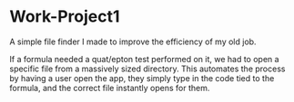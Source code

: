 # Work-Project1

A simple file finder I made to improve the efficiency of my old job.

If a formula needed a quat/epton test performed on it, we had to open a specific file from a massively sized directory. This automates the process by having a user open the app, they simply type in the code tied to the formula, and the correct file instantly opens for them. 
